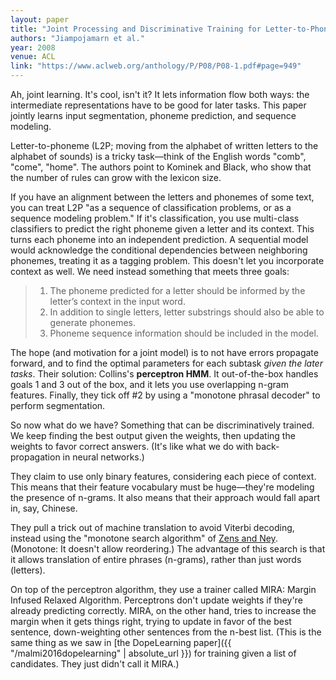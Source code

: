 ```yaml
---
layout: paper
title: "Joint Processing and Discriminative Training for Letter-to-Phoneme Conversion"
authors: "Jiampojamarn et al."
year: 2008
venue: ACL
link: "https://www.aclweb.org/anthology/P/P08/P08-1.pdf#page=949"
---
```


Ah, joint learning. It's cool, isn't it? It lets information flow both ways: the intermediate representations have to be good for later tasks. This paper jointly learns input segmentation, phoneme prediction, and sequence modeling.

<!--more-->

Letter-to-phoneme (L2P; moving from the alphabet of written letters to the alphabet of sounds) is a tricky task—think of the English words "comb", "come", "home". The authors point to Kominek and Black, who show that the number of rules can grow with the lexicon size.

If you have an alignment between the letters and phonemes of some text, you can treat L2P "as a sequence of classification problems, or as a sequence modeling problem." If it's classification, you use multi-class classifiers to predict the right phoneme given a letter and its context. This turns each phoneme into an independent prediction. A sequential model would acknowledge the conditional dependencies between neighboring phonemes, treating it as a tagging problem. This doesn't let you incorporate context as well. We need instead something that meets three goals:

> 1. The phoneme predicted for a letter should be informed by the letter’s context in the input word.
> 2. In addition to single letters, letter substrings should also be able to generate phonemes.
> 3. Phoneme sequence information should be included in the model.

The hope (and motivation for a joint model) is to not have errors propagate forward, and to find the optimal parameters for each subtask *given the later tasks*. Their solution: Collins's **perceptron HMM**. It out-of-the-box handles goals 1 and 3 out of the box, and it lets you use overlapping n-gram features. Finally, they tick off #2 by using a "monotone phrasal decoder" to perform segmentation.

So now what do we have? Something that can be discriminatively trained. We keep finding the best output given the weights, then updating the weights to favor correct answers. (It's like what we do with back-propagation in neural networks.)

They claim to use only binary features, considering each piece of context. This means that their feature vocabulary must be huge—they're modeling the presence of n-grams. It also means that their approach would fall apart in, say, Chinese.

They pull a trick out of machine translation to avoid Viterbi decoding, instead using the "monotone search algorithm" of [Zens and Ney](https://www.aclweb.org/anthology/N04-1033). (Monotone: It doesn't allow reordering.) The advantage of this search is that it allows translation of entire phrases (n-grams), rather than just words (letters). 

On top of the perceptron algorithm, they use a trainer called MIRA: Margin Infused Relaxed Algorithm. Perceptrons don't update weights if they're already predicting correctly. MIRA, on the other hand, tries to increase the margin when it gets things right, trying to update in favor of the best sentence, down-weighting other sentences from the n-best list. (This is the same thing as we saw in [the DopeLearning paper]({{ "/malmi2016dopelearning" | absolute_url }}) for training given a list of candidates. They just didn't call it MIRA.)

